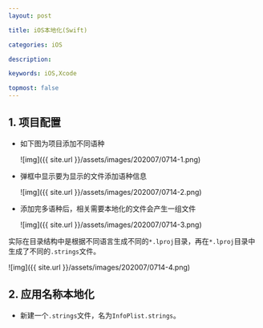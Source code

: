 ```yaml
---
layout: post

title: iOS本地化(Swift)

categories: iOS

description: 

keywords: iOS,Xcode

topmost: false
---
```




## 1. 项目配置

* 如下图为项目添加不同语种

  ![img]({{ site.url }}/assets/images/202007/0714-1.png)

* 弹框中显示要为显示的文件添加语种信息

  ![img]({{ site.url }}/assets/images/202007/0714-2.png)

* 添加完多语种后，相关需要本地化的文件会产生一组文件

  ![img]({{ site.url }}/assets/images/202007/0714-3.png)

实际在目录结构中是根据不同语言生成不同的`*.lproj`目录，再在`*.lproj`目录中生成了不同的`.strings`文件。

![img]({{ site.url }}/assets/images/202007/0714-4.png)



## 2. 应用名称本地化

* 新建一个`.strings`文件，名为`InfoPlist.strings`。

  